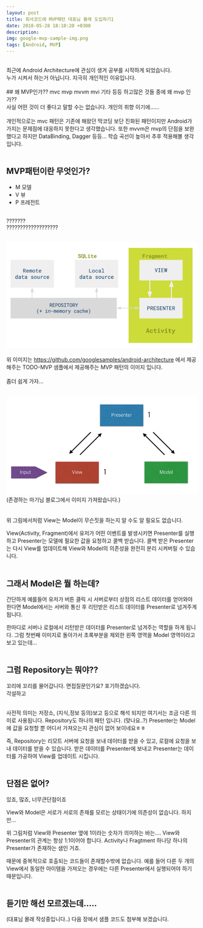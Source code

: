 ```yaml
---
layout: post
title: 회사코드에 MVP패턴 대표님 몰래 도입하기1
date: 2018-05-28 18:10:20 +0300
description:
img: google-mvp-sample-img.png
tags: [Android, MVP]
---
```

<br>
최근에 Android Architecture에 관심이 생겨 공부를 시작하게 되었습니다.<br>
누가 시켜서 하는거 아닙니다. 지극히 개인적인 이유입니다.
<br>
<br>
## 왜 MVP인가??
mvc mvp mvvm mvi 기타 등등 하고많은 것들 중에 왜 mvp 인가??<br>
사실 어떤 것이 더 좋다고 말할 수는 없습니다. 개인의 취향 이기에……
<br>
<br>
개인적으로는 mvc 패턴은 기존에 해왔던 막코딩 보단 진화된 패턴이지만 Android가 가지는 문제점에 대응하지 못한다고 생각했습니다. 또한 mvvm은 mvp의 단점을 보완했다고 하지만 DataBinding, Dagger 등등… 학습 곡선이 높아서 추후 적용해볼 생각입니다.
<br>
<br>

## MVP패턴이란 무엇인가?
* M 모델
* V 뷰
* P 프레전트

<br>
???????<br>
???????????????????<br>
<br>

![Image name](/assets/img/mvp-img-1.jpg)<br>
<br>
위 이미지는 https://github.com/googlesamples/android-architecture 에서 제공해주는 TODO-MVP 샘플에서 제공해주는 MVP 패턴의 이미지 입니다.<br>
<br>
좀더 쉽게 가자…<br>
<br>

![Image name](/assets/img/mvp-img-2.jpg)<br>
(존경하는 마기님 블로그에서 이미지 가져왔습니다.)<br>
<br>
<br>
위 그림에서처럼 View는 Model이 무슨짓을 하는지 알 수도 알 필요도 없습니다.<br>

View(Activity, Fragment)에서 유저가 어떤 이벤트를 발생시키면 Presenter를 실행하고 Presenter는 모델에 필요한 값을 요청하고 콜백 받습니다. 콜백 받은 Presenter는 다시 View를 업데이트해 View와 Model의 의존성을 완전히 분리 시켜버릴 수 있습니다.
<br>
<br>

## 그래서 Model은 뭘 하는데?
간단하게 예를들어 유저가 버튼 클릭 시 서버로부터 상점의 리스트 데이터를 얻어와야 한다면 Model에서는 서버와 통신 후 리턴받은 리스트 데이터를 Presenter로 넘겨주게 됩니다.<br>

한마디로 서버나 로컬에서 리턴받은 데이터를 Presenter로 넘겨주는 역할을 하게 됩니다. 그럼 첫번째 이미지로 돌아가서 초록부분을 제외한 왼쪽 영역을 Model 영역이라고 보고 있는데…
<br>
<br>

## 그럼 Repository는 뭐야??
꼬리에 꼬리를 물어갑니다. 면접질문인가요? 포기하겠습니다.<br>
각설하고<br>
<br>

사전적 의미는 저장소, (지식,정보 등의)보고 등으로 해석 되지만 여기서는 조금 다른 의미로 사용됩니다. Repository도 하나의 패턴 입니다. (맞나요..?) Presenter는 Model에 값을 요청할 뿐 어디서 가져오는지 관심이 없어 보이네요ㅎㅎ<br>

즉, Repository는 리모트 서버에 요청을 보내 데이터를 받을 수 있고, 로컬에 요청을 보내 데이터를 받을 수 있습니다. 받은 데이터를 Presenter에 보내고 Presenter는 데이터를 가공하여 View를 업데이트 시킵니다.
<br>
<br>

## 단점은 없어?
있죠, 많죠, 너무큰단점이죠<br>

View와 Model은 서로가 서로의 존재를 모르는 상태이기에 의존성이 없습니다. 하지만…<br>

위 그림처럼 View와 Presenter 옆에 1이라는 숫자가 의미하는 바는…. View와 Presenter의 관계는 항상 1:1이어야 합니다. Activity나 Fragtment 하나당 하나의 Presenter가 존재하는 샘인 거죠.<br>

때문에 중복적으로 호출되는 코드들이 존재할수밖에 없습니다. 예를 들어 다른 두 개의 View에서 동일한 아이템을 가져오는 경우에는 다른 Presenter에서 실행되어야 하기 때문입니다.
<br>
<br>

## 듣기만 해선 모르겠는데.....
(대표님 몰래 작성중입니다..) 다음 장에서 샘플 코드도 첨부해 보겠습니다.